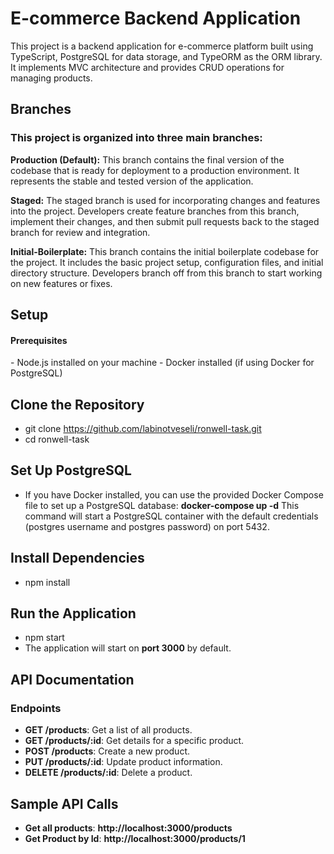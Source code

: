 # E-commerce Backend Application

<p>This project is a backend application for e-commerce platform built using TypeScript, PostgreSQL for data storage, and TypeORM as the ORM library. It implements MVC architecture and provides CRUD operations for managing products.</p>

## Branches

### This project is organized into three main branches:

<b>Production (Default):</b> This branch contains the final version of the
codebase that is ready for deployment to a production environment. It represents
the stable and tested version of the application.

<b>Staged:</b> The staged branch is used for incorporating changes and features
into the project. Developers create feature branches from this branch, implement
their changes, and then submit pull requests back to the staged branch for
review and integration.

<b>Initial-Boilerplate:</b> This branch contains the initial boilerplate
codebase for the project. It includes the basic project setup, configuration
files, and initial directory structure. Developers branch off from this branch
to start working on new features or fixes.

## Setup

<h4>Prerequisites</h4>
 - Node.js installed on your machine
 - Docker installed (if using Docker for PostgreSQL)

## Clone the Repository

- git clone https://github.com/labinotveseli/ronwell-task.git
- cd ronwell-task

## Set Up PostgreSQL

- If you have Docker installed, you can use the provided Docker Compose file to
  set up a PostgreSQL database: <b>docker-compose up -d</b> This command will
  start a PostgreSQL container with the default credentials (postgres username
  and postgres password) on port 5432.

## Install Dependencies

- npm install

## Run the Application

- npm start
- The application will start on <b>port 3000</b> by default.

## API Documentation

### Endpoints

- **GET /products**: Get a list of all products.
- **GET /products/:id**: Get details for a specific product.
- **POST /products**: Create a new product.
- **PUT /products/:id**: Update product information.
- **DELETE /products/:id**: Delete a product.

## Sample API Calls

- **Get all products**: <b>http://localhost:3000/products</b>
- **Get Product by Id**: <b>http://localhost:3000/products/1</b>
